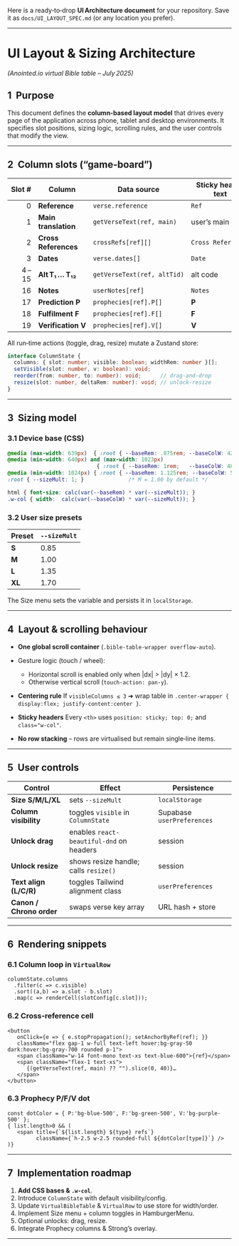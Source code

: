 Here is a ready‑to‑drop **UI Architecture document** for your repository.
Save it as `docs/UI_LAYOUT_SPEC.md` (or any location you prefer).

---

# UI Layout & Sizing Architecture

*(Anointed.io virtual Bible table – July 2025)*

## 1  Purpose

This document defines the **column‑based layout model** that drives every page
of the application across phone, tablet and desktop environments.
It specifies slot positions, sizing logic, scrolling rules, and the user
controls that modify the view.

---

## 2  Column slots (“game‑board”)

|  Slot # | Column               | Data source                 | Sticky header text | Default visible |
| ------: | -------------------- | --------------------------- | ------------------ | --------------- |
|       0 | **Reference**        | `verse.reference`           | `Ref`              | ✔               |
|       1 | **Main translation** | `getVerseText(ref, main)`   | user’s main code   | ✔               |
|       2 | **Cross References** | `crossRefs[ref][]`          | `Cross References` | ✔               |
|       3 | **Dates**            | `verse.dates[]`             | `Date`             | ✖               |
|  4 – 15 | **Alt T₁ … T₁₂**     | `getVerseText(ref, altTid)` | alt code           | ✖               |
|      16 | **Notes**            | `userNotes[ref]`            | `Notes`            | ✖               |
|      17 | **Prediction P**     | `prophecies[ref].P[]`       | **P**              | ✖               |
|      18 | **Fulfilment F**     | `prophecies[ref].F[]`       | **F**              | ✖               |
|      19 | **Verification V**   | `prophecies[ref].V[]`       | **V**              | ✖               |

All run‑time actions (toggle, drag, resize) mutate a Zustand store:

```ts
interface ColumnState {
  columns: { slot: number; visible: boolean; widthRem: number }[];
  setVisible(slot: number, v: boolean): void;
  reorder(from: number, to: number): void;      // drag‑and‑drop
  resize(slot: number, deltaRem: number): void; // unlock‑resize
}
```

---

## 3  Sizing model

### 3.1 Device base (CSS)

```css
@media (max-width: 639px)  { :root { --baseRem: .875rem; --baseColW: 420px; } }
@media (min-width: 640px) and (max-width: 1023px)
                            { :root { --baseRem: 1rem;   --baseColW: 480px; } }
@media (min-width: 1024px) { :root { --baseRem: 1.125rem; --baseColW: 520px; } }
:root { --sizeMult: 1; }              /* M = 1.00 by default */

html { font-size: calc(var(--baseRem) * var(--sizeMult)); }
.w-col { width:  calc(var(--baseColW) * var(--sizeMult)); }
```

### 3.2 User size presets

| Preset | `--sizeMult` |
| ------ | ------------ |
| **S**  | 0.85         |
| **M**  | 1.00         |
| **L**  | 1.35         |
| **XL** | 1.70         |

The Size menu sets the variable and persists it in `localStorage`.

---

## 4  Layout & scrolling behaviour

* **One global scroll container** (`.bible-table-wrapper overflow-auto`).
* Gesture logic (touch / wheel):

  * Horizontal scroll is enabled only when |dx| > |dy| × 1.2.
  * Otherwise vertical scroll (`touch-action: pan-y`).
* **Centering rule**
  If `visibleColumns ≤ 3` ➜ wrap table in `.center-wrapper { display:flex; justify-content:center }`.
* **Sticky headers**
  Every `<th>` uses `position: sticky; top: 0;` and `class="w-col"`.
* **No row stacking** – rows are virtualised but remain single‑line items.

---

## 5  User controls

| Control                  | Effect                                   | Persistence                |
| ------------------------ | ---------------------------------------- | -------------------------- |
| **Size S/M/L/XL**        | sets `--sizeMult`                        | `localStorage`             |
| **Column visibility**    | toggles `visible` in `ColumnState`       | Supabase `userPreferences` |
| **Unlock drag**          | enables `react-beautiful-dnd` on headers | session                    |
| **Unlock resize**        | shows resize handle; calls `resize()`    | session                    |
| **Text align (L/C/R)**   | toggles Tailwind alignment class         | `userPreferences`          |
| **Canon / Chrono order** | swaps verse key array                    | URL hash + store           |

---

## 6  Rendering snippets

### 6.1 Column loop in `VirtualRow`

```tsx
columnState.columns
  .filter(c => c.visible)
  .sort((a,b) => a.slot - b.slot)
  .map(c => renderCell(slotConfig[c.slot]));
```

### 6.2 Cross‑reference cell

```tsx
<button
   onClick={e => { e.stopPropagation(); setAnchorByRef(ref); }}
   className="flex gap-1 w-full text-left hover:bg-gray-50 dark:hover:bg-gray-700 rounded p-1">
   <span className="w-14 font-mono text-xs text-blue-600">{ref}</span>
   <span className="flex-1 text-xs">
      {(getVerseText(ref, main) ?? "").slice(0, 40)}…
   </span>
</button>
```

### 6.3 Prophecy P/F/V dot

```tsx
const dotColor = { P:'bg-blue-500', F:'bg-green-500', V:'bg-purple-500' };
{ list.length>0 && (
   <span title={`${list.length} ${type} refs`}
         className={`h-2.5 w-2.5 rounded-full ${dotColor[type]}`} />
)}
```

---

## 7  Implementation roadmap

1. **Add CSS bases & `.w-col`**.
2. Introduce `ColumnState` with default visibility/config.
3. Update `VirtualBibleTable` & `VirtualRow` to use store for width/order.
4. Implement Size menu + column toggles in HamburgerMenu.
5. Optional unlocks: drag, resize.
6. Integrate Prophecy columns & Strong’s overlay.

---